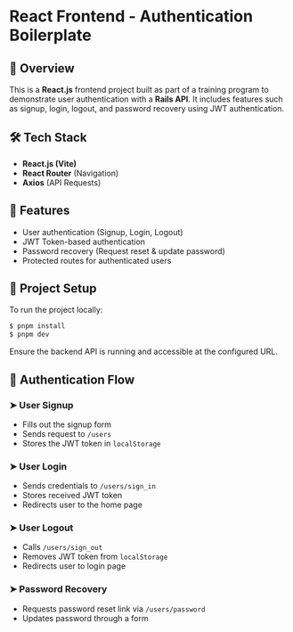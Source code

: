 # React Frontend - Authentication Boilerplate

## 🚀 Overview
This is a **React.js** frontend project built as part of a training program to demonstrate user authentication with a **Rails API**. It includes features such as signup, login, logout, and password recovery using JWT authentication.

## 🛠 Tech Stack
- **React.js (Vite)**
- **React Router** (Navigation)
- **Axios** (API Requests)

## 📌 Features
- User authentication (Signup, Login, Logout)
- JWT Token-based authentication
- Password recovery (Request reset & update password)
- Protected routes for authenticated users

## 📂 Project Setup

To run the project locally:
```sh
$ pnpm install
$ pnpm dev
```

Ensure the backend API is running and accessible at the configured URL.

## 🔑 Authentication Flow

### ➤ **User Signup**
- Fills out the signup form
- Sends request to `/users`
- Stores the JWT token in `localStorage`

### ➤ **User Login**
- Sends credentials to `/users/sign_in`
- Stores received JWT token
- Redirects user to the home page

### ➤ **User Logout**
- Calls `/users/sign_out`
- Removes JWT token from `localStorage`
- Redirects user to login page

### ➤ **Password Recovery**
- Requests password reset link via `/users/password`
- Updates password through a form